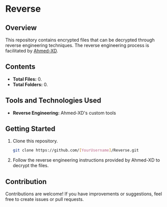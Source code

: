# Reverse

## Overview

This repository contains encrypted files that can be decrypted through reverse engineering techniques. The reverse engineering process is facilitated by [Ahmed-XD](https://github.com/Ahmed-XD).

## Contents

- **Total Files:** 0.
- **Total Folders:** 0.

## Tools and Technologies Used

- **Reverse Engineering:** Ahmed-XD's custom tools

## Getting Started

1. Clone this repository.
    ```bash
    git clone https://github.com/[YourUsername]/Reverse.git
    ```

2. Follow the reverse engineering instructions provided by Ahmed-XD to decrypt the files.

## Contribution

Contributions are welcome! If you have improvements or suggestions, feel free to create issues or pull requests.
